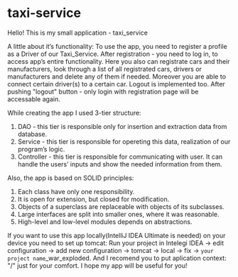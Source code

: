 ﻿# taxi-service
Hello!
This is my small application - taxi_service

A little about it’s functionality:
To use the app, you need to register a profile as a Driver of our Taxi_Service. After registration - you need to log in, to access app’s entire functionality. Here you also can registrate cars and their manufacturers, look through a list of all registrated cars, drivers or manufacturers and delete any of them if needed. Moreover you are able to connect certain driver(s) to a certain car. Logout is implemented too. After pushing "logout" button - only login with registration page will be accessable again. 

While creating the app I used 3-tier structure:
1. DAO - this tier is responsible only for insertion and extraction data from database.
2. Service - this tier is responsible for opereting this data, realization of our program’s logic.
3. Controller - this tier is responsible for communicating with user. It can handle the users’ inputs and show the needed information from them.

Also, the app is based on SOLID principles: 
1. Each class have only one responsibility.
2. It is open for extension, but closed for modification.
3. Objects of a superclass are replaceable with objects of its subclasses.
4. Large interfaces are split into smaller ones, where it was reasonable.
5. High-level and low-level modules depends on abstractions.

If you want to use this app locally(IntelliJ IDEA Ultimate is needed) on your device you need to set up tomcat: 
Run your project in Intelegi IDEA -> edit configuration -> add new configuration -> tomcat -> local -> fix -> `your project name`_war_exploded. 
And I recomend you to put aplication context: "/" just for your comfort.
I hope my app will be useful for you!
